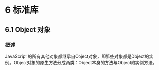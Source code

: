 # 6 标准库

## 6.1 Object 对象

### 概述

JavaScript 的所有其他对象都继承自Object对象，即那些对象都是Object的实例。Object对象的原生方法分成两类：Object本身的方法与Object的实例方法。
